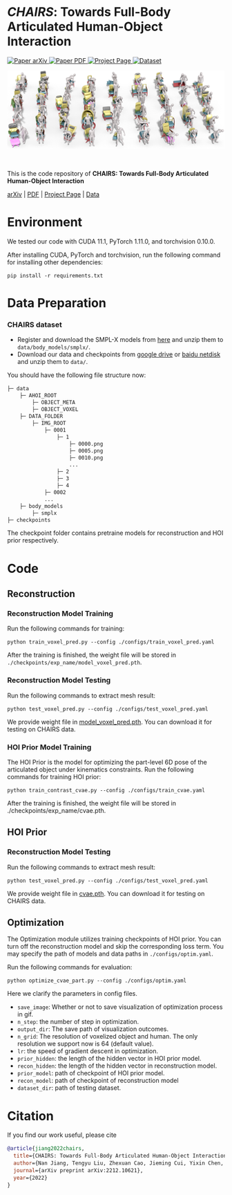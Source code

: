 # *CHAIRS*: Towards Full-Body Articulated Human-Object Interaction
<p align="left">
    <a href='https://arxiv.org/abs/2212.10621'>
      <img src='https://img.shields.io/badge/Paper-arXiv-green?style=plastic&logo=arXiv&logoColor=green' alt='Paper arXiv'>
    </a>
    <a href='https://arxiv.org/pdf/2212.10621.pdf'>
      <img src='https://img.shields.io/badge/Paper-PDF-red?style=plastic&logo=adobeacrobatreader&logoColor=red' alt='Paper PDF'>
    </a>
    <a href='https://jnnan.github.io/project/chairs'>
      <img src='https://img.shields.io/badge/Project-Page-blue?style=plastic&logo=Google%20chrome&logoColor=blue' alt='Project Page'>
    </a>
     <a href='https://drive.google.com/file/d/1Buh80YimVzKsdEn9gk00CSGEUsKmkAJT/view'>
      <img src='https://img.shields.io/badge/Dataset-Data-yellow?style=plastic&logo=Databricks&logoColor=yellow' alt='Dataset'>
    </a>
</p>

<p align="center"><img src="figures/teaser.png" width="600px"/></p></br>

This is the code repository of **CHAIRS: Towards Full-Body Articulated Human-Object Interaction**

[arXiv](https://arxiv.org/abs/2212.10621) | [PDF](https://arxiv.org/pdf/2212.10621.pdf) | [Project Page](https://jnnan.github.io/project/chairs) | [Data](https://drive.google.com/file/d/1Buh80YimVzKsdEn9gk00CSGEUsKmkAJT/view)

# Environment
We tested our code with CUDA 11.1, PyTorch 1.11.0, and torchvision 0.10.0. 

After installing CUDA, PyTorch and torchvision, run the following command for installing other dependencies:
```shell
pip install -r requirements.txt
```

# Data Preparation
### CHAIRS dataset
* Register and download the SMPL-X models from [here](https://smpl-x.is.tue.mpg.de/download.php) and unzip them to `data/body_models/smplx/`. 
* Download our data and checkpoints from [google drive](https://drive.google.com/file/d/1Buh80YimVzKsdEn9gk00CSGEUsKmkAJT/view?usp=sharing) or [baidu netdisk]() and unzip them to `data/`.

You should have the following file structure now: 

```
├─ data
    ├─ AHOI_ROOT
        ├─ OBJECT_META
        ├─ OBJECT_VOXEL
    ├─ DATA_FOLDER
        ├─ IMG_ROOT
            ├─ 0001
                ├─ 1
                    ├─ 0000.png
                    ├─ 0005.png
                    ├─ 0010.png
                    ...
                ├─ 2
                ├─ 3
                ├─ 4
            ├─ 0002
            ...
    ├─ body_models
        ├─ smplx
├─ checkpoints
```
The checkpoint folder contains pretraine models for reconstruction and HOI prior respectively.


# Code

## Reconstruction
### Reconstruction Model Training
Run the following commands for training:
```shell
python train_voxel_pred.py --config ./configs/train_voxel_pred.yaml
```
After the training is finished, the weight file will be stored in `./checkpoints/exp_name/model_voxel_pred.pth`.
### Reconstruction Model Testing
Run the following commands to extract mesh result:
```shell
python test_voxel_pred.py --config ./configs/test_voxel_pred.yaml
```
We provide weight file in [model_voxel_pred.pth](https://drive.google.com/file/d/1Buh80YimVzKsdEn9gk00CSGEUsKmkAJT/view?usp=sharing). You can download it for testing on CHAIRS data.

### HOI Prior Model Training
The HOI Prior is the model for optimizing the part-level 6D pose of the articulated object under kinematics constraints. Run the following commands for training HOI prior:
```shell
python train_contrast_cvae.py --config ./configs/train_cvae.yaml
```
After the training is finished, the weight file will be stored in ./checkpoints/exp_name/cvae.pth.

## HOI Prior

### Reconstruction Model Testing
Run the following commands to extract mesh result:
```shell
python test_voxel_pred.py --config ./configs/test_voxel_pred.yaml
```
We provide weight file in [cvae.pth](https://drive.google.com/file/d/1Buh80YimVzKsdEn9gk00CSGEUsKmkAJT/view?usp=sharing). You can download it for testing on CHAIRS data.

## Optimization

The Optimization module utilizes training checkpoints of HOI prior. You can turn off the reconstruction model and skip the corresponding loss term. You may specify the path of models and data paths in `./configs/optim.yaml`.

Run the following commands for evaluation:
```shell
python optimize_cvae_part.py --config ./configs/optim.yaml
```

Here we clarify the parameters in config files.

- `save_image`: Whether or not to save visualization of optimization process in gif.
- `n_step`: the number of step in optimization.
- `output_dir`: The save path of visualization outcomes.
- `n_grid`: The resolution of voxelized object and human. The only resolution we support now is 64 (default value).
- `lr`: the speed of gradient descent in optimization.
- `prior_hidden`: the length of the hidden vector in HOI prior model.
- `recon_hidden`: the length of the hidden vector in reconstruction model.
- `prior_model`: path of checkpoint of HOI prior model.
- `recon_model`: path of checkpoint of reconstruction model
- `dataset_dir`: path of testing dataset.

# Citation
If you find our work useful, please cite
```BibTeX
@article{jiang2022chairs,
  title={CHAIRS: Towards Full-Body Articulated Human-Object Interaction},
  author={Nan Jiang, Tengyu Liu, Zhexuan Cao, Jieming Cui, Yixin Chen, He Wang, Yixin Zhu, Siyuan Huang},
  journal={arXiv preprint arXiv:2212.10621},
  year={2022}
}
```


